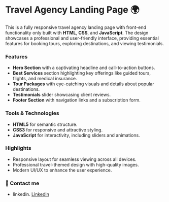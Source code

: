 # Travel Agency Landing Page 🌍


This is a fully responsive travel agency landing page with front-end functionality only built with **HTML**, **CSS**, and **JavaScript**. The design showcases a professional and user-friendly interface, providing essential features for booking tours, exploring destinations, and viewing testimonials.

### Features
- **Hero Section** with a captivating headline and call-to-action buttons.
- **Best Services** section highlighting key offerings like guided tours, flights, and medical insurance.
- **Tour Packages** with eye-catching visuals and details about popular destinations.
- **Testimonials** slider showcasing client reviews.
- **Footer Section** with navigation links and a subscription form.

### Tools & Technologies
- **HTML5** for semantic structure.
- **CSS3** for responsive and attractive styling.
- **JavaScript** for interactivity, including sliders and animations.

### Highlights
- Responsive layout for seamless viewing across all devices.
- Professional travel-themed design with high-quality images.
- Modern UI/UX to enhance the user experience.


### 💼 Contact me 
- linkedin. [Linkedin](https://www.linkedin.com/in/kalp-kothari-a748b52b7?utm_source=share&utm_campaign=share_via&utm_content=profile&utm_medium=android_app)

  


